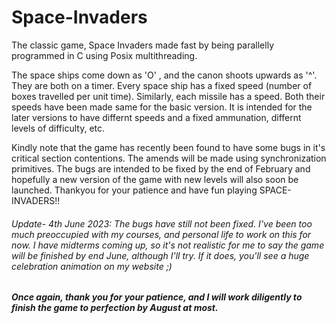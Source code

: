 # Space-Invaders
The classic game, Space Invaders made fast by being parallelly programmed in C using Posix multithreading. 

The space ships come down as 'O' , and the canon shoots upwards as '^'. They are both on a timer. Every space ship has a fixed speed (number of boxes travelled per unit time). Similarly, each missile has a speed. Both their speeds have been made same for the basic version. It is intended for the later versions to have differnt speeds and a fixed ammunation, differnt levels of difficulty, etc. 

Kindly note that the game has recently been found to have some bugs in it's critical section contentions. The amends will be made using synchronization primitives. The bugs are intended to be fixed by the end of February and hopefully a new version of the game with new levels will also soon be launched. Thankyou for your patience and have fun playing SPACE-INVADERS!!

###### Update- 4th June 2023: The bugs have still not been fixed. I've been too much preoccupied with my courses, and personal life to work on this for now. I have midterms coming up, so it's not realistic for me to say the game will be finished by end June, although I'll try. If it does, you'll see a huge celebration animation on my website ;)

##### Once again, thank you for your patience, and I will work diligently to finish the game to perfection by August at most. 
